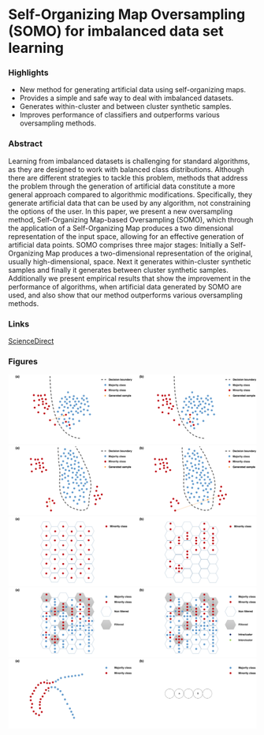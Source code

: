 # Self-Organizing Map Oversampling (SOMO) for imbalanced data set learning

### Highlights
* New method for generating artificial data using self-organizing maps.
* Provides a simple and safe way to deal with imbalanced datasets.
* Generates within-cluster and between cluster synthetic samples.
* Improves performance of classifiers and outperforms various oversampling methods.

### Abstract
Learning from imbalanced datasets is challenging for standard algorithms, as they are designed to work with balanced class distributions. Although there are different strategies to tackle this problem, methods that address the problem through the generation of artificial data constitute a more general approach compared to algorithmic modifications. Specifically, they generate artificial data that can be used by any algorithm, not constraining the options of the user. In this paper, we present a new oversampling method, Self-Organizing Map-based Oversampling (SOMO), which through the application of a Self-Organizing Map produces a two dimensional representation of the input space, allowing for an effective generation of artificial data points. SOMO comprises three major stages: Initially a Self-Organizing Map produces a two-dimensional representation of the original, usually high-dimensional, space. Next it generates within-cluster synthetic samples and finally it generates between cluster synthetic samples. Additionally we present empirical results that show the improvement in the performance of algorithms, when artificial data generated by SOMO are used, and also show that our method outperforms various oversampling methods.

### Links
[ScienceDirect](http://www.sciencedirect.com/science/article/pii/S0957417417302324)

### Figures
![alt text](figures/fig1.png)
![alt text](figures/fig2.png)
![alt text](figures/fig3.png)
![alt text](figures/fig4.png)
![alt text](figures/fig5.png)